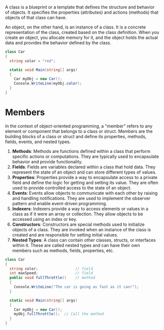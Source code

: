 A class is a blueprint or a template that defines the structure and behavior of objects. It specifies the properties (attributes) and actions (methods) that objects of that class can have.

An object, on the other hand, is an instance of a class. It is a concrete representation of the class, created based on the class definition. When you create an object, you allocate memory for it, and the object holds the actual data and provides the behavior defined by the class.

```csharp
class Car 
{
  string color = "red";

  static void Main(string[] args)
  {
    Car myObj = new Car();
    Console.WriteLine(myObj.color);
  }
}
```

# Members
In the context of object-oriented programming, a "member" refers to any element or component that belongs to a class or struct. Members are the building blocks of a class or struct and define its properties, methods, fields, events, and nested types.

1. **Methods**: Methods are functions defined within a class that perform specific actions or computations. They are typically used to encapsulate behavior and provide functionality.
2. **Fields**: Fields are variables declared within a class that hold data. They represent the state of an object and can store different types of values.
3. **Properties**: Properties provide a way to encapsulate access to a private field and define the logic for getting and setting its value. They are often used to provide controlled access to the state of an object.
4. **Events**: Events allow objects to communicate with each other by raising and handling notifications. They are used to implement the observer pattern and enable event-driven programming.
5. **Indexers**: Indexers provide a way to access elements or values in a class as if it were an array or collection. They allow objects to be accessed using an index or key.
6. **Constructors**: Constructors are special methods used to initialize objects of a class. They are invoked when an instance of the class is created and are responsible for setting initial values.
7. **Nested Types**: A class can contain other classes, structs, or interfaces within it. These are called nested types and can have their own members such as methods, fields, properties, etc.

```csharp
class Car 
{
  string color;                 // field
  int maxSpeed;                 // field
  public void fullThrottle()    // method
  {
    Console.WriteLine("The car is going as fast as it can!"); 
  }

  static void Main(string[] args)
  {
    Car myObj = new Car();
    myObj.fullThrottle();  // Call the method
  }
}
```